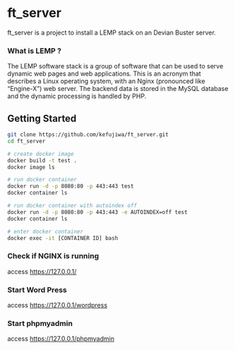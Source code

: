# ft_server
ft_server is a project to install a LEMP stack on an Devian Buster server.

### What is LEMP ?
The LEMP software stack is a group of software that can be used to serve dynamic web pages and web applications. 
This is an acronym that describes a Linux operating system, with an Nginx (pronounced like “Engine-X”) web server.
The backend data is stored in the MySQL database and the dynamic processing is handled by PHP.

## Getting Started
```Bash
git clone https://github.com/kefujiwa/ft_server.git
cd ft_server

# create docker image
docker build -t test .
docker image ls

# run docker container
docker run -d -p 8080:80 -p 443:443 test
docker container ls

# run docker container with autoindex off
docker run -d -p 8080:80 -p 443:443 -e AUTOINDEX=off test
docker container ls

# enter docker container
docker exec -it [CONTAINER ID] bash
```

### Check if NGINX is running
access https://127.0.0.1/

### Start Word Press
access https://127.0.0.1/wordpress

### Start phpmyadmin
access https://127.0.0.1/phpmyadmin
